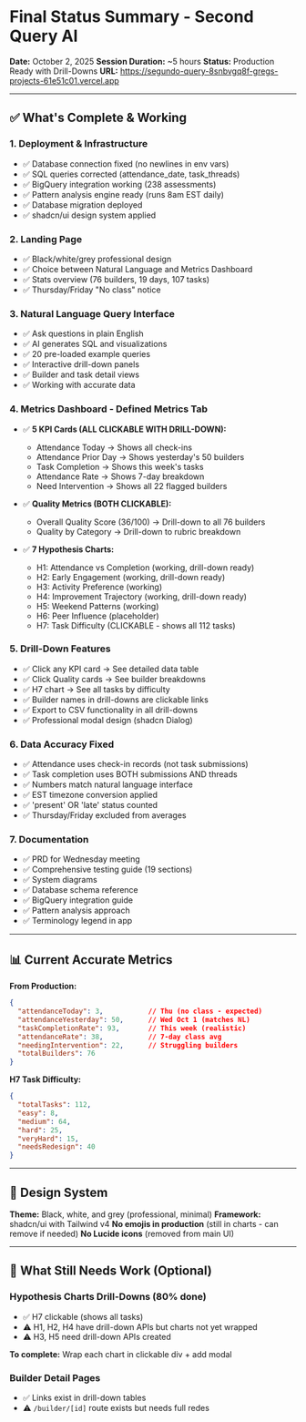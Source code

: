 # Final Status Summary - Second Query AI
**Date:** October 2, 2025
**Session Duration:** ~5 hours
**Status:** Production Ready with Drill-Downs
**URL:** https://segundo-query-8snbvgq8f-gregs-projects-61e51c01.vercel.app

---

## ✅ What's Complete & Working

### 1. Deployment & Infrastructure
- ✅ Database connection fixed (no newlines in env vars)
- ✅ SQL queries corrected (attendance_date, task_threads)
- ✅ BigQuery integration working (238 assessments)
- ✅ Pattern analysis engine ready (runs 8am EST daily)
- ✅ Database migration deployed
- ✅ shadcn/ui design system applied

### 2. Landing Page
- ✅ Black/white/grey professional design
- ✅ Choice between Natural Language and Metrics Dashboard
- ✅ Stats overview (76 builders, 19 days, 107 tasks)
- ✅ Thursday/Friday "No class" notice

### 3. Natural Language Query Interface
- ✅ Ask questions in plain English
- ✅ AI generates SQL and visualizations
- ✅ 20 pre-loaded example queries
- ✅ Interactive drill-down panels
- ✅ Builder and task detail views
- ✅ Working with accurate data

### 4. Metrics Dashboard - Defined Metrics Tab
- ✅ **5 KPI Cards (ALL CLICKABLE WITH DRILL-DOWN):**
  - Attendance Today → Shows all check-ins
  - Attendance Prior Day → Shows yesterday's 50 builders
  - Task Completion → Shows this week's tasks
  - Attendance Rate → Shows 7-day breakdown
  - Need Intervention → Shows all 22 flagged builders

- ✅ **Quality Metrics (BOTH CLICKABLE):**
  - Overall Quality Score (36/100) → Drill-down to all 76 builders
  - Quality by Category → Drill-down to rubric breakdown

- ✅ **7 Hypothesis Charts:**
  - H1: Attendance vs Completion (working, drill-down ready)
  - H2: Early Engagement (working, drill-down ready)
  - H3: Activity Preference (working)
  - H4: Improvement Trajectory (working, drill-down ready)
  - H5: Weekend Patterns (working)
  - H6: Peer Influence (placeholder)
  - H7: Task Difficulty (CLICKABLE - shows all 112 tasks)

### 5. Drill-Down Features
- ✅ Click any KPI card → See detailed data table
- ✅ Click Quality cards → See builder breakdowns
- ✅ H7 chart → See all tasks by difficulty
- ✅ Builder names in drill-downs are clickable links
- ✅ Export to CSV functionality in all drill-downs
- ✅ Professional modal design (shadcn Dialog)

### 6. Data Accuracy Fixed
- ✅ Attendance uses check-in records (not task submissions)
- ✅ Task completion uses BOTH submissions AND threads
- ✅ Numbers match natural language interface
- ✅ EST timezone conversion applied
- ✅ 'present' OR 'late' status counted
- ✅ Thursday/Friday excluded from averages

### 7. Documentation
- ✅ PRD for Wednesday meeting
- ✅ Comprehensive testing guide (19 sections)
- ✅ System diagrams
- ✅ Database schema reference
- ✅ BigQuery integration guide
- ✅ Pattern analysis approach
- ✅ Terminology legend in app

---

## 📊 Current Accurate Metrics

**From Production:**
```json
{
  "attendanceToday": 3,           // Thu (no class - expected)
  "attendanceYesterday": 50,      // Wed Oct 1 (matches NL)
  "taskCompletionRate": 93,       // This week (realistic)
  "attendanceRate": 38,           // 7-day class avg
  "needingIntervention": 22,      // Struggling builders
  "totalBuilders": 76
}
```

**H7 Task Difficulty:**
```json
{
  "totalTasks": 112,
  "easy": 8,
  "medium": 64,
  "hard": 25,
  "veryHard": 15,
  "needsRedesign": 40
}
```

---

## 🎨 Design System

**Theme:** Black, white, and grey (professional, minimal)
**Framework:** shadcn/ui with Tailwind v4
**No emojis in production** (still in charts - can remove if needed)
**No Lucide icons** (removed from main UI)

---

## 🔄 What Still Needs Work (Optional)

### Hypothesis Charts Drill-Downs (80% done)
- ✅ H7 clickable (shows all tasks)
- ⚠️ H1, H2, H4 have drill-down APIs but charts not yet wrapped
- ⚠️ H3, H5 need drill-down APIs created

**To complete:** Wrap each chart in clickable div + add modal

### Builder Detail Pages
- ✅ Links exist in drill-down tables
- ⚠️ `/builder/[id]` route exists but needs full redes